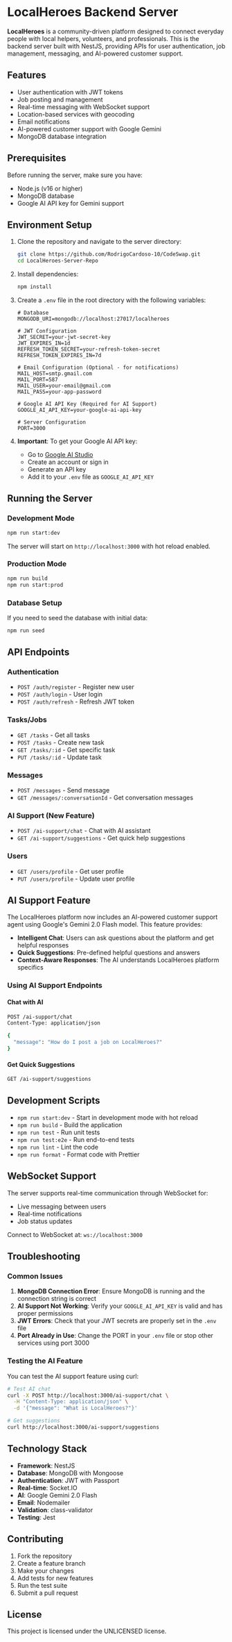 # LocalHeroes Backend Server

**LocalHeroes** is a community-driven platform designed to connect everyday people with local helpers, volunteers, and professionals. This is the backend server built with NestJS, providing APIs for user authentication, job management, messaging, and AI-powered customer support.

## Features

- User authentication with JWT tokens
- Job posting and management
- Real-time messaging with WebSocket support
- Location-based services with geocoding
- Email notifications
- AI-powered customer support with Google Gemini
- MongoDB database integration

## Prerequisites

Before running the server, make sure you have:

- Node.js (v16 or higher)
- MongoDB database
- Google AI API key for Gemini support

## Environment Setup

1. Clone the repository and navigate to the server directory:

   ```bash
   git clone https://github.com/RodrigoCardoso-10/CodeSwap.git
   cd LocalHeroes-Server-Repo
   ```

2. Install dependencies:

   ```bash
   npm install
   ```

3. Create a `.env` file in the root directory with the following variables:

   ```env
   # Database
   MONGODB_URI=mongodb://localhost:27017/localheroes

   # JWT Configuration
   JWT_SECRET=your-jwt-secret-key
   JWT_EXPIRES_IN=1d
   REFRESH_TOKEN_SECRET=your-refresh-token-secret
   REFRESH_TOKEN_EXPIRES_IN=7d

   # Email Configuration (Optional - for notifications)
   MAIL_HOST=smtp.gmail.com
   MAIL_PORT=587
   MAIL_USER=your-email@gmail.com
   MAIL_PASS=your-app-password

   # Google AI API Key (Required for AI Support)
   GOOGLE_AI_API_KEY=your-google-ai-api-key

   # Server Configuration
   PORT=3000
   ```

4. **Important**: To get your Google AI API key:
   - Go to [Google AI Studio](https://aistudio.google.com/)
   - Create an account or sign in
   - Generate an API key
   - Add it to your `.env` file as `GOOGLE_AI_API_KEY`

## Running the Server

### Development Mode

```bash
npm run start:dev
```

The server will start on `http://localhost:3000` with hot reload enabled.

### Production Mode

```bash
npm run build
npm run start:prod
```

### Database Setup

If you need to seed the database with initial data:

```bash
npm run seed
```

## API Endpoints

### Authentication

- `POST /auth/register` - Register new user
- `POST /auth/login` - User login
- `POST /auth/refresh` - Refresh JWT token

### Tasks/Jobs

- `GET /tasks` - Get all tasks
- `POST /tasks` - Create new task
- `GET /tasks/:id` - Get specific task
- `PUT /tasks/:id` - Update task

### Messages

- `POST /messages` - Send message
- `GET /messages/:conversationId` - Get conversation messages

### AI Support (New Feature)

- `POST /ai-support/chat` - Chat with AI assistant
- `GET /ai-support/suggestions` - Get quick help suggestions

### Users

- `GET /users/profile` - Get user profile
- `PUT /users/profile` - Update user profile

## AI Support Feature

The LocalHeroes platform now includes an AI-powered customer support agent using Google's Gemini 2.0 Flash model. This feature provides:

- **Intelligent Chat**: Users can ask questions about the platform and get helpful responses
- **Quick Suggestions**: Pre-defined helpful questions and answers
- **Context-Aware Responses**: The AI understands LocalHeroes platform specifics

### Using AI Support Endpoints

#### Chat with AI

```bash
POST /ai-support/chat
Content-Type: application/json

{
  "message": "How do I post a job on LocalHeroes?"
}
```

#### Get Quick Suggestions

```bash
GET /ai-support/suggestions
```

## Development Scripts

- `npm run start:dev` - Start in development mode with hot reload
- `npm run build` - Build the application
- `npm run test` - Run unit tests
- `npm run test:e2e` - Run end-to-end tests
- `npm run lint` - Lint the code
- `npm run format` - Format code with Prettier

## WebSocket Support

The server supports real-time communication through WebSocket for:

- Live messaging between users
- Real-time notifications
- Job status updates

Connect to WebSocket at: `ws://localhost:3000`

## Troubleshooting

### Common Issues

1. **MongoDB Connection Error**: Ensure MongoDB is running and the connection string is correct
2. **AI Support Not Working**: Verify your `GOOGLE_AI_API_KEY` is valid and has proper permissions
3. **JWT Errors**: Check that your JWT secrets are properly set in the `.env` file
4. **Port Already in Use**: Change the PORT in your `.env` file or stop other services using port 3000

### Testing the AI Feature

You can test the AI support feature using curl:

```bash
# Test AI chat
curl -X POST http://localhost:3000/ai-support/chat \
  -H "Content-Type: application/json" \
  -d '{"message": "What is LocalHeroes?"}'

# Get suggestions
curl http://localhost:3000/ai-support/suggestions
```

## Technology Stack

- **Framework**: NestJS
- **Database**: MongoDB with Mongoose
- **Authentication**: JWT with Passport
- **Real-time**: Socket.IO
- **AI**: Google Gemini 2.0 Flash
- **Email**: Nodemailer
- **Validation**: class-validator
- **Testing**: Jest

## Contributing

1. Fork the repository
2. Create a feature branch
3. Make your changes
4. Add tests for new features
5. Run the test suite
6. Submit a pull request

## License

This project is licensed under the UNLICENSED license.
